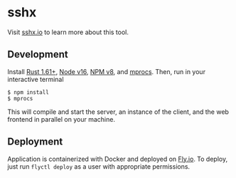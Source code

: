 # sshx

Visit [sshx.io](https://sshx.io) to learn more about this tool.

## Development

Install [Rust 1.61+](https://www.rust-lang.org/),
[Node v16](https://nodejs.org/), [NPM v8](https://www.npmjs.com/), and
[mprocs](https://github.com/pvolok/mprocs). Then, run in your interactive
terminal

```shell
$ npm install
$ mprocs
```

This will compile and start the server, an instance of the client, and the web
frontend in parallel on your machine.

## Deployment

Application is containerized with Docker and deployed on
[Fly.io](https://fly.io/). To deploy, just run `flyctl deploy` as a user with
appropriate permissions.
